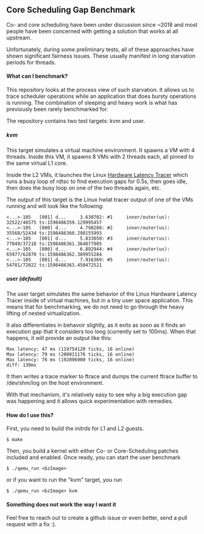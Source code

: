 ## Core Scheduling Gap Benchmark

Co- and core scheduling have been under discussion since ~2018 and most
people have been concerned with getting a solution that works at all
upstream.

Unfortunately, during some preliminary tests, all of these approaches
have shown significant fairness issues. These usually manifest in long
starvation periods for threads.

#### What can I benchmark?

This repository looks at the process view of such starvation. It allows
us to trace scheduler operations while an application that does bursty
operations is running. The combination of sleeping and heavy work is
what has previously been rarely benchmarked for.

The repository contains two test targets: kvm and user.

##### kvm

This target simulates a virtual machine environment. It spawns a VM
with 4 threads. Inside this VM, it spawns 8 VMs with 2 threads each,
all pinned to the same virtual L1 core.

Inside the L2 VMs, it launches the Linux [Hardware Latency Tracer](https://www.kernel.org/doc/html/latest/trace/hwlat_detector.html)
which runs a busy loop of rdtsc to find execution gaps for 0.5s, then
goes idle, then does the busy loop on one of the two threads again, etc.

The output of this target is the Linux hwlat tracer output of one of the
VMs running and will look like the following:

    <...>-105   [001] d...     3.630702: #1     inner/outer(us): 32522/48575 ts:1598486359.129995457
    <...>-105   [000] d...     4.798208: #2     inner/outer(us): 35568/52434 ts:1598486360.298155993
    <...>-105   [001] d...     5.833050: #3     inner/outer(us): 77049/37218 ts:1598486361.364877905
    <...>-105   [000] d...     6.892944: #4     inner/outer(us): 65977/62870 ts:1598486362.389955284
    <...>-105   [001] d...     7.916369: #5     inner/outer(us): 54781/72022 ts:1598486363.450472521

##### user (default)

The user target simulates the same behavior of the Linux Hardware Latency
Tracer inside of virtual machines, but in a tiny user space application.
This means that for benchmarking, we do not need to go through the heavy
lifting of nested virtualization.

It also differentiates in behavoir slightly, as it exits as soon as it
finds an execution gap that it considers too long (currently set to 100ms).
When that happens, it will provide an output like this:

    Max latency: 47 ms (119754120 ticks, 16 online)
    Max latency: 79 ms (200011176 ticks, 16 online)
    Max latency: 76 ms (192096900 ticks, 16 online)
    diff: 130ms

It then writes a trace marker to ftrace and dumps the current ftrace buffer
to /dev/shm/log on the host environment.

With that mechanism, it's relatively easy to see why a big execution gap was
happening and it allows quick experimentation with remedies.

#### How do I use this?

First, you need to build the initrds for L1 and L2 guests.

`$ make`

Then, you build a kernel with either Co- or Core-Scheduling patches included
and enabled. Once ready, you can start the user benchmark

`$ ./qemu_run <bzImage>`

or if you want to run the "kvm" target, you run

`$ ./qemu_run <bzImage> kvm`

#### Something does not work the way I want it

Feel free to reach out to create a github issue or even better, send a pull
request with a fix :).
